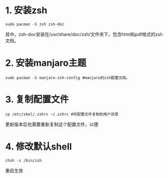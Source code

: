 
# 1. 安装zsh
```
sudo pacman -S zsh zsh-doc
```
其中，zsh-doc安装在/usr/share/doc/zsh/文件夹下，包含html和pdf格式的zsh文档。
# 2. 安装manjaro主题
```
sudo pacman -S manjaro-zsh-config #manjaro的zsh配置文档。
```
# 3. 复制配置文件
```
cp /etc/skel/.zshrc ~/.zshrc #将配置文件复制到用户目录
```
更新版本后也需要重新复制这个配置文件，以便

# 4. 修改默认shell
```
chsh -s /bin/zsh
```
重启生效
